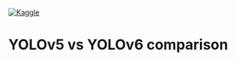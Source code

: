[![Kaggle](https://kaggle.com/static/images/open-in-kaggle.svg)](https://www.kaggle.com/jacklouis777/yolov5-vs-yolov6-comparison)
# YOLOv5 vs YOLOv6 comparison
